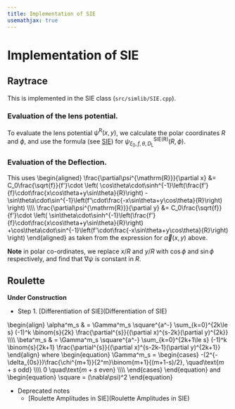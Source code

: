 ```yaml
---
title: Implementation of SIE
usemathjax: true
---
```


# Implementation of SIE

## Raytrace

This is implemented in the SIE class (`src/simlib/SIE.cpp`).

### Evaluation of the lens potential.

To evaluate the lens potential $\psi^{\mathrm{R}}(x,y)$, we calculate the polar coordinates
$R$ and $\phi$, and use the formula (see [SIE](SIE)) for 
$\psi_{\xi_0,f,\theta,D_\mathrm{L}}^\textrm{SIE(R)}(R,\phi)$.

### Evaluation of the Deflection.

This uses
\begin{aligned}
  \frac{\partial\psi^{\mathrm{R}}}{\partial x} &=
  C_0\frac{\sqrt{f}}{f'}\cdot
    \left(
    \cos\theta\cdot\sinh^{-1}\left(\frac{f'}{f}\cdot\frac{x\cos\theta+y\sin\theta}{R}\right)
    -\sin\theta\cdot\sin^{-1}\left(f'\cdot\frac{-x\sin\theta+y\cos\theta}{R}\right) 
    \right)
    \\\\\\\\
  \frac{\partial\psi^{\mathrm{R}}}{\partial y} &=
  C_0\frac{\sqrt{f}}{f'}\cdot
    \left(
    \sin\theta\cdot\sinh^{-1}\left(\frac{f'}{f}\cdot\frac{x\cos\theta+y\sin\theta}{R}\right)
    +\cos\theta\cdot\sin^{-1}\left(f'\cdot\frac{-x\sin\theta+y\cos\theta}{R}\right) 
    \right)
\end{aligned}
as taken from the expression for $\vec\alpha(x,y)$ above.

**Note** in polar co-ordinates, we replace $x/R$ and $y/R$ with $\cos\phi$ and $\sin\phi$
respectively, and find that $\nabla\psi$ is constant in $R$.

## Roulette


**Under Construction**

+ Step 1.  [Differentiation of SIE](Differentiation of SIE)

\begin{align}
  \alpha^m_s & = 
     \Gamma^m_s \square^{a^-}
     \sum_{k=0}^{2k\le s} (-1)^k
     \binom{s}{2k}
     \frac{\partial^{s}}{(\partial x)^{s-2k}(\partial y)^{2k}}
\\\\\\\\
  \beta^m_s & = 
     \Gamma^m_s \square^{a^-}
     \sum_{k=0}^{2k+1\le s} (-1)^k
     \binom{s}{2k+1}
     \frac{\partial^{s}}{(\partial x)^{s-2k-1}(\partial y)^{2k+1}}
\end{align}
where
\begin{equation}
     \Gamma^m_s = 
     \begin{cases}
        -(2^{-\delta_{0s}})\frac{\chi^{m+1}}{2^m}\binom{m+1}{(m+1-s)/2}, \quad\text{$m+s$ odd} \\\\\\\\
        0 \quad\text{$m+s$ even} \\\\\\\\
     \end{cases}
\end{equation}
and
\begin{equation}
  \square = (\nabla\psi)^2
\end{equation}

+ Deprecated notes
    + [Roulette Amplitudes in SIE](Roulette Amplitudes in SIE)

